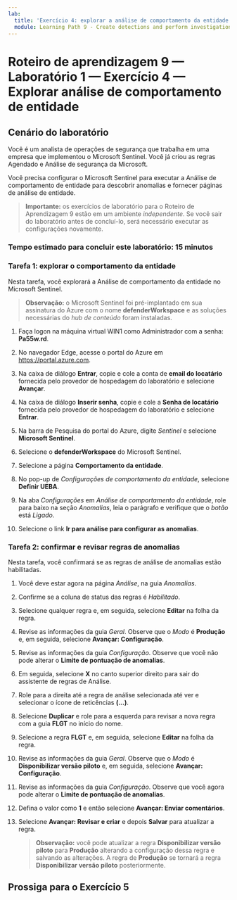 ```yaml
---
lab:
  title: 'Exercício 4: explorar a análise de comportamento da entidade'
  module: Learning Path 9 - Create detections and perform investigations using Microsoft Sentinel
---
```


# Roteiro de aprendizagem 9 — Laboratório 1 — Exercício 4 — Explorar análise de comportamento de entidade

## Cenário do laboratório

Você é um analista de operações de segurança que trabalha em uma empresa que implementou o Microsoft Sentinel. Você já criou as regras Agendado e Análise de segurança da Microsoft.

Você precisa configurar o Microsoft Sentinel para executar a Análise de comportamento de entidade para descobrir anomalias e fornecer páginas de análise de entidade.

>**Importante:** os exercícios de laboratório para o Roteiro de Aprendizagem 9 estão em um ambiente *independente*. Se você sair do laboratório antes de concluí-lo, será necessário executar as configurações novamente.

### Tempo estimado para concluir este laboratório: 15 minutos

### Tarefa 1: explorar o comportamento da entidade

Nesta tarefa, você explorará a Análise de comportamento da entidade no Microsoft Sentinel.

>**Observação:** o Microsoft Sentinel foi pré-implantado em sua assinatura do Azure com o nome **defenderWorkspace** e as soluções necessárias do *hub de conteúdo* foram instaladas.

1. Faça logon na máquina virtual WIN1 como Administrador com a senha: **Pa55w.rd**.  

1. No navegador Edge, acesse o portal do Azure em <https://portal.azure.com>.

1. Na caixa de diálogo **Entrar**, copie e cole a conta de **email do locatário** fornecida pelo provedor de hospedagem do laboratório e selecione **Avançar**.

1. Na caixa de diálogo **Inserir senha**, copie e cole a **Senha de locatário** fornecida pelo provedor de hospedagem do laboratório e selecione **Entrar**.

1. Na barra de Pesquisa do portal do Azure, digite *Sentinel* e selecione **Microsoft Sentinel**.

1. Selecione o **defenderWorkspace** do Microsoft Sentinel.

1. Selecione a página **Comportamento da entidade**.

1. No pop-up de *Configurações de comportamento da entidade*, selecione **Definir UEBA**.

1. Na aba *Configurações* em *Análise de comportamento da entidade*, role para baixo na seção *Anomalias*, leia o parágrafo e verifique que o *botão* está *Ligado*.

1. Selecione o link **Ir para análise para configurar as anomalias**.

### Tarefa 2: confirmar e revisar regras de anomalias

Nesta tarefa, você confirmará se as regras de análise de anomalias estão habilitadas.

1. Você deve estar agora na página *Análise*, na guia *Anomalias*.

1. Confirme se a coluna de status das regras é *Habilitado*.

1. Selecione qualquer regra e, em seguida, selecione **Editar** na folha da regra.

1. Revise as informações da guia *Geral*. Observe que o *Modo* é **Produção** e, em seguida, selecione **Avançar: Configuração**.

1. Revise as informações da guia *Configuração*. Observe que você não pode alterar o **Limite de pontuação de anomalias**.

1. Em seguida, selecione **X** no canto superior direito para sair do assistente de regras de Análise.

1. Role para a direita até a regra de análise selecionada até ver e selecionar o ícone de reticências **(...)**.

1. Selecione **Duplicar** e role para a esquerda para revisar a nova regra com a guia **FLGT** no início do nome.

1. Selecione a regra **FLGT** e, em seguida, selecione **Editar** na folha da regra.

1. Revise as informações da guia *Geral*. Observe que o *Modo* é **Disponibilizar versão piloto** e, em seguida, selecione **Avançar: Configuração**.

1. Revise as informações da guia *Configuração*. Observe que você agora pode alterar o **Limite de pontuação de anomalias**.

1. Defina o valor como **1** e então selecione **Avançar: Enviar comentários**.

1. Selecione **Avançar: Revisar e criar** e depois **Salvar** para atualizar a regra.

    >**Observação:** você pode atualizar a regra **Disponibilizar versão piloto** para **Produção** alterando a configuração dessa regra e salvando as alterações. A regra de **Produção** se tornará a regra **Disponibilizar versão piloto** posteriormente.

## Prossiga para o Exercício 5
